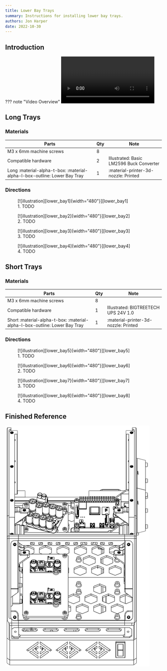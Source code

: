 ```yaml
---
title: Lower Bay Trays
summary: Instructions for installing lower bay trays.
authors: Jon Harper
date: 2022-10-30
---
```


## Introduction

??? note "Video Overview"
    ![type:video][vid_lower_bay]


## Long Trays

### Materials

| Parts                     | Qty | Note                            |
|---------------------------|-----|---------------------------------|
| M3 x 6mm machine screws   | 8   |                                 |
| Compatible hardware       | 2   | Illustrated: Basic LM2596 Buck Converter |
| Long :material-alpha-t-box: :material-alpha-l-box-outline: Lower Bay Tray | 1   | :material-printer-3d-nozzle: Printed |

### Directions
                                                            
<figure markdown>
  [![illustration][lower_bay1]{width="480"}][lower_bay1]
  <figcaption>1. TODO</figcaption>
</figure>

<figure markdown>
  [![illustration][lower_bay2]{width="480"}][lower_bay2]
  <figcaption>2. TODO</figcaption>
</figure>

<figure markdown>
  [![illustration][lower_bay3]{width="480"}][lower_bay3]
  <figcaption>3. TODO</figcaption>
</figure>

<figure markdown>
  [![illustration][lower_bay4]{width="480"}][lower_bay4]
  <figcaption>4. TODO</figcaption>
</figure>

## Short Trays

### Materials

| Parts                     | Qty | Note                            |
|---------------------------|-----|---------------------------------|
| M3 x 6mm machine screws   | 8   |                                 |
| Compatible hardware       | 1   | Illustrated: BIGTREETECH UPS 24V 1.0 |
| Short :material-alpha-t-box: :material-alpha-l-box-outline: Lower Bay Tray | 1   | :material-printer-3d-nozzle: Printed |

### Directions
                                                            
<figure markdown>
  [![illustration][lower_bay5]{width="480"}][lower_bay5]
  <figcaption>1. TODO</figcaption>
</figure>

<figure markdown>
  [![illustration][lower_bay6]{width="480"}][lower_bay6]
  <figcaption>2. TODO</figcaption>
</figure>

<figure markdown>
  [![illustration][lower_bay7]{width="480"}][lower_bay7]
  <figcaption>3. TODO</figcaption>
</figure>

<figure markdown>
  [![illustration][lower_bay8]{width="480"}][lower_bay8]
  <figcaption>4. TODO</figcaption>
</figure>

## Finished Reference

![illustration][lower_bay_final]

[lower_bay1]: ../img/assembly/trays/lower_bay/lower_bay1.png
[lower_bay2]: ../img/assembly/trays/lower_bay/lower_bay2.png
[lower_bay3]: ../img/assembly/trays/lower_bay/lower_bay3.png
[lower_bay4]: ../img/assembly/trays/lower_bay/lower_bay4.png
[lower_bay5]: ../img/assembly/trays/lower_bay/lower_bay5.png
[lower_bay6]: ../img/assembly/trays/lower_bay/lower_bay6.png
[lower_bay7]: ../img/assembly/trays/lower_bay/lower_bay7.png
[lower_bay8]: ../img/assembly/trays/lower_bay/lower_bay8.png
[lower_bay_final]: ../img/assembly/trays/lower_bay/lower_bay_final.png
[vid_lower_bay]: ../video/lower_bay.mp4